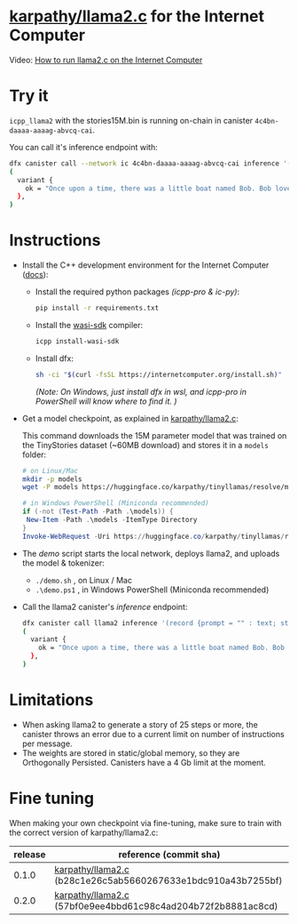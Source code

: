 # [karpathy/llama2.c](https://github.com/karpathy/llama2.c) for the Internet Computer

Video: [How to run llama2.c on the Internet Computer](https://www.loom.com/share/a065b678df63462fb2f637d1b550b5d2?sid=1aeee693-25c0-4d1f-be0c-8231b53eb742)

# Try it

`icpp_llama2` with the stories15M.bin is running on-chain in canister `4c4bn-daaaa-aaaag-abvcq-cai`. 

You can call it's inference endpoint with:

```bash
dfx canister call --network ic 4c4bn-daaaa-aaaag-abvcq-cai inference '(record {prompt = "" : text; steps = 20 : nat64; temperature = 0.8 : float32; topp = 1.0 : float32;})'
(
  variant {
    ok = "Once upon a time, there was a little boat named Bob. Bob loved to float on the water"
  },
)
```

# Instructions

- Install the C++ development environment for the Internet Computer ([docs](https://docs.icpp.world/installation.html)):
  - Install the required python packages *(icpp-pro & ic-py)*:
    ```bash
    pip install -r requirements.txt
    ```
  - Install the [wasi-sdk](https://github.com/WebAssembly/wasi-sdk) compiler:
    ```bash
    icpp install-wasi-sdk
    ```
  - Install dfx:
    ```bash
    sh -ci "$(curl -fsSL https://internetcomputer.org/install.sh)"
    ```
    *(Note: On Windows, just install dfx in wsl, and icpp-pro in PowerShell will know where to find it. )*
    

- Get a model checkpoint, as explained in [karpathy/llama2.c](https://github.com/karpathy/llama2.c):

   This command downloads the 15M parameter model that was trained on the TinyStories dataset (~60MB download) and stores it in a `models` folder:

   ```bash
   # on Linux/Mac
   mkdir -p models
   wget -P models https://huggingface.co/karpathy/tinyllamas/resolve/main/stories15M.bin
   ```

   ```powershell
   # in Windows PowerShell (Miniconda recommended)
   if (-not (Test-Path -Path .\models)) {
    New-Item -Path .\models -ItemType Directory
   }
   Invoke-WebRequest -Uri https://huggingface.co/karpathy/tinyllamas/resolve/main/stories15M.bin -OutFile .\models\stories15M.bin
   ```

- The *demo* script starts the local network, deploys llama2, and uploads the model & tokenizer:
  - `./demo.sh`  , on Linux / Mac
  - `.\demo.ps1` , in Windows PowerShell (Miniconda recommended)


- Call the llama2 canister's *inference* endpoint:
  ```bash
  dfx canister call llama2 inference '(record {prompt = "" : text; steps = 20 : nat64; temperature = 0.9 : float32; topp = 1.0 : float32;})'
  (
    variant {
      ok = "Once upon a time, there was a little boat named Bob. Bob loved to float on the water"
    },
  )
  ```

# Limitations

- When asking llama2 to generate a story of 25 steps or more, the canister throws an error due to a current limit on number of instructions per message.
- The weights are stored in static/global memory, so they are Orthogonally Persisted. Canisters have a 4 Gb limit at the moment.

# Fine tuning

  When making your own checkpoint via fine-tuning, make sure to train with the correct version of karpathy/llama2.c:

  | release | reference (commit sha)                                                     |
  | --------| ---------------------------------------------------- |
  | 0.1.0 | [karpathy/llama2.c](https://github.com/karpathy/llama2.c) (b28c1e26c5ab5660267633e1bdc910a43b7255bf) |
  | 0.2.0 | [karpathy/llama2.c](https://github.com/karpathy/llama2.c) (57bf0e9ee4bbd61c98c4ad204b72f2b8881ac8cd) |